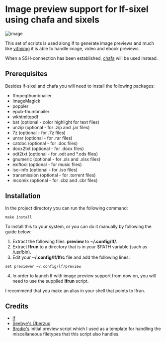 # Image preview support for lf-sixel using chafa and sixels

![image](https://raw.githubusercontent.com/cirala/lfimg/master/screenshot.png)

This set of scripts is used along lf to generate image previews and much like [vifmimg](https://github.com/cirala/vifmimg) it is able to handle image, video and ebook previews.

When a SSH-connection has been established, [chafa](https://github.com/hpjansson/chafa) will be used instead.


## Prerequisites

Besides lf-sixel and chafa you will need to install the following packages:

* ffmpegthumbnailer
* ImageMagick
* poppler
* epub-thumbnailer
* wkhtmltopdf
* bat (optional - color highlight for text files)
* unzip (optional - for .zip and .jar files)
* 7z (optional - for .7z files)
* unrar (optional - for .rar files)
* catdoc (optional - for .doc files)
* docx2txt (optional - for .docx files)
* odt2txt (optional - for .odt and *.ods files)
* gnumeric (optional - for .xls and .xlsx files)
* exiftool (optional - for music files)
* iso-info (optional - for .iso files)
* transmission (optional - for .torrent files)
* mcomix (optional - for .cbz and .cbr files)
## Installation

In the project directory you can run the following command:

```
make install
```

To install this to your system, or you can do it manually by following the guide below:

1. Extract the following files: **preview** to **~/.config/lf/**.
2. Extract **lfrun** to a directory that is in your $PATH variable (such as /usr/bin).
3. Edit your **~/.config/lf/lfrc** file and add the following lines:
```
set previewer ~/.config/lf/preview
```
4. In order to launch lf with image preview support from now on, you will need to use the supplied **lfrun** script.

I recommend that you make an alias in your shell that points to lfrun.


## Credits
* [lf](https://github.com/gokcehan/lf/)
* [Seebye's Überzug](https://github.com/seebye/ueberzug)
* [Brodie's](https://github.com/BrodieRobertson/) initial preview script which I used as a template for handling the miscellaneous filetypes that this script also handles.
